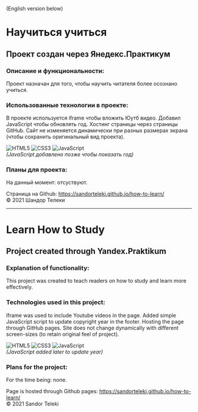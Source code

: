 (English version below)

# Научиться учиться

## Проект создан через Янедекс.Практикум


### Описание и функциональности:
Проект назначан для того, чтобы научить читателя более осознано учиться.


### Использованные технологии в проекте:
В проекте используется iframe чтобы вложить Юутб видео. Добавил JavaScript чтобы обновлять год. Хостинг страницы через страницы GitHub. Сайт не изменяется динамически при разных размерах экрана (чтобы сохранить оригинальный вид проекта).

![HTML5](https://img.shields.io/badge/-HTML5-090909?style=for-the-badge&logo=HTML5)
![CSS3](https://img.shields.io/badge/-CSS3-090909?style=for-the-badge&logo=CSS3)
![JavaScript](https://img.shields.io/badge/-JavaScript-090909?style=for-the-badge&logo=JavaScript)  
_(JavaScript добавлено позже чтобы показать год)_

### Планы для проекта:
На данный момент: отсуствуют.

Страница на Github: https://sandorteleki.github.io/how-to-learn/  
&copy; 2021 Шандор Телеки


------------


# Learn How to Study

## Project created through Yandex.Praktikum


### Explanation of functionality:
This project was created to teach readers on how to study and learn more effectively.

### Technologies used in this project:
Iframe was used to include Youtube videos in the page. Added simple JavaScript script to update copyright year in the footer. Hosting the page through GitHub pages. Site does not change dynamically with different screen-sizes (to retain original feel of project).

![HTML5](https://img.shields.io/badge/-HTML5-090909?style=for-the-badge&logo=HTML5)
![CSS3](https://img.shields.io/badge/-CSS3-090909?style=for-the-badge&logo=CSS3)
![JavaScript](https://img.shields.io/badge/-JavaScript-090909?style=for-the-badge&logo=JavaScript)  
_(JavaScript added later to update year)_

### Plans for the project:
For the time being: none.

Page is hosted through Github pages: https://sandorteleki.github.io/how-to-learn/  
&copy; 2021 Sandor Teleki

